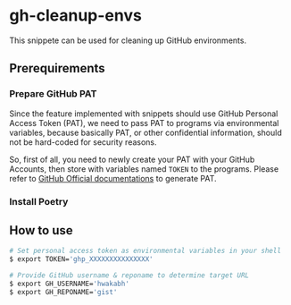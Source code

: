 # gh-cleanup-envs

This snippete can be used for cleaning up GitHub environments.

## Prerequirements

### Prepare GitHub PAT

Since the feature implemented with snippets should use GitHub Personal Access Token (PAT),
we need to pass PAT to programs via environmental variables,
because basically PAT, or other confidential information, should not be hard-coded for security reasons.

So, first of all, you need to newly create your PAT with your GitHub Accounts, then store with variables named `TOKEN` to the programs.
Please refer to [GitHub Official documentations](https://docs.github.com/en/authentication/keeping-your-account-and-data-secure/creating-a-personal-access-token) to generate PAT.

### Install Poetry

## How to use

```bash
# Set personal access token as environmental variables in your shell
$ export TOKEN='ghp_XXXXXXXXXXXXXXX'

# Provide GitHub username & reponame to determine target URL
$ export GH_USERNAME='hwakabh'
$ export GH_REPONAME='gist'
```
